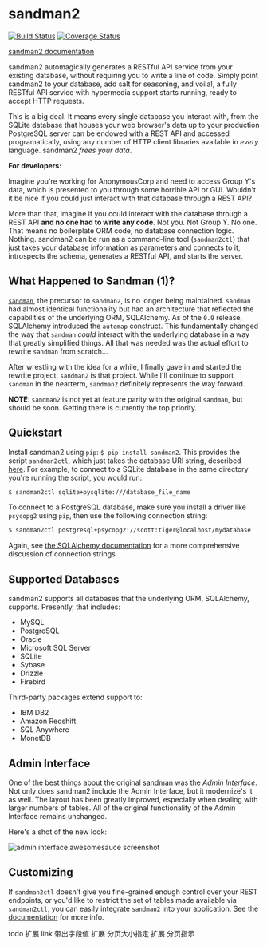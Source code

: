 # sandman2
[![Build Status](https://travis-ci.org/jeffknupp/sandman2.svg?branch=master)](https://travis-ci.org/jeffknupp/sandman2)
[![Coverage Status](https://coveralls.io/repos/jeffknupp/sandman2/badge.svg?branch=master&service=github)](https://coveralls.io/github/jeffknupp/sandman2?branch=master)

[sandman2 documentation](http://sandman2.readthedocs.io/en/latest/)

sandman2 automagically generates a RESTful API service from your existing database,
without requiring you to write a line of code. Simply point sandman2 to your
database, add salt for seasoning, and voila!, a fully RESTful API service with
hypermedia support starts running, ready to accept HTTP requests.  

This is a big deal. It means every single database you interact with, from the
SQLite database that houses your web browser's data up to your production
PostgreSQL server can be endowed with a REST API and accessed programatically,
using any number of HTTP client libraries available in *every* language.
sandman2 *frees your data*.

**For developers:**

Imagine you're working for AnonymousCorp and need to access
Group Y's data, which is presented to you through some horrible API or GUI.
Wouldn't it be nice if you could just interact with that database through a REST
API?

More than that, imagine if you could interact with the database through a REST
API **and no one had to write any code**. Not you. Not Group Y. No one.
That means no boilerplate ORM code, no database
connection logic. Nothing. sandman2 can be run as a command-line tool
(`sandman2ctl`) that just takes your database information as parameters and
connects to it, introspects the schema, generates a RESTful API, and starts the server.

## What Happened to Sandman (1)?

[`sandman`](http://www.github.com/jeffknupp/sandman), the precursor to `sandman2`, is no longer being maintained. `sandman` had almost identical
functionality but had an architecture that reflected the capabilities of the underlying ORM, SQLAlchemy. As of the `0.9` release, SQLAlchemy
introduced the `automap` construct. This fundamentally changed the way that `sandman` *could* interact with the underlying database in a
way that greatly simplified things. All that was needed was the actual effort to rewrite `sandman` from scratch...

After wrestling with the idea for a while, I finally gave in and started the
rewrite project. `sandman2` is that project. While I'll continue to support
`sandman` in the nearterm, `sandman2` definitely represents the way forward.

**NOTE**: `sandman2` is not yet at feature parity with the original `sandman`, but
should be soon. Getting there is currently the top priority.

## Quickstart

Install sandman2 using `pip`: `$ pip install sandman2`. This provides the script
`sandman2ctl`, which just takes the database URI string, described [here](http://docs.sqlalchemy.org/en/rel_0_9/core/engines.html). For example, to connect to a SQLite database in the same directory you're running the script, you would run:

```bash
$ sandman2ctl sqlite+pysqlite:///database_file_name
```

To connect to a PostgreSQL database, make sure you install a driver like
`psycopg2` using `pip`, then use the following connection string:

```bash
$ sandman2ctl postgresql+psycopg2://scott:tiger@localhost/mydatabase
```

Again, see [the SQLAlchemy documentation](http://docs.sqlalchemy.org/en/rel_0_9/core/engines.html)
for a more comprehensive discussion of connection strings.

## Supported Databases

sandman2 supports all databases that the underlying ORM, SQLAlchemy, supports.
Presently, that includes:

* MySQL
* PostgreSQL
* Oracle
* Microsoft SQL Server
* SQLite
* Sybase
* Drizzle
* Firebird

Third-party packages extend support to:

* IBM DB2
* Amazon Redshift
* SQL Anywhere
* MonetDB

## Admin Interface

One of the best things about the original [sandman](http://www.github.com/jeffknupp/sandman) was the *Admin Interface*. Not only does sandman2 include the Admin Interface, but it modernize's it as well. The layout has been greatly improved, especially when dealing with larger numbers of tables. All of the original functionality of the Admin Interface remains unchanged.

Here's a shot of the new look:

![admin interface awesomesauce screenshot](http://jeffknupp.com/images/admin-view.png)

## Customizing 

If `sandman2ctl` doesn't give you fine-grained enough control over your REST
endpoints, or you'd like to restrict the set of tables made available via
`sandman2ctl`, you can easily integrate `sandman2` into your application. See
the [documentation](http://sandman2.readthedocs.io/en/latest/) for more info.

todo
 扩展 link 带出字段值
 扩展 分页大小指定
 扩展 分页指示
